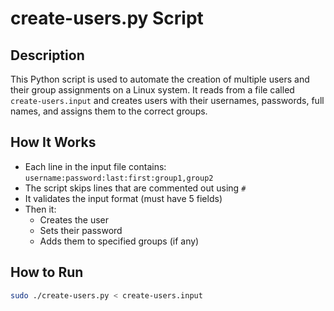 # create-users.py Script

## Description
This Python script is used to automate the creation of multiple users and their group assignments on a Linux system. It reads from a file called `create-users.input` and creates users with their usernames, passwords, full names, and assigns them to the correct groups.

## How It Works
- Each line in the input file contains: 
  `username:password:last:first:group1,group2`
- The script skips lines that are commented out using `#`
- It validates the input format (must have 5 fields)
- Then it:
  - Creates the user
  - Sets their password
  - Adds them to specified groups (if any)

## How to Run

```bash
sudo ./create-users.py < create-users.input

